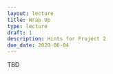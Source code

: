 ```yaml
---
layout: lecture
title: Wrap Up
type: lecture
draft: 1
description: Hints for Project 2
due_date: 2020-06-04
---
```


TBD